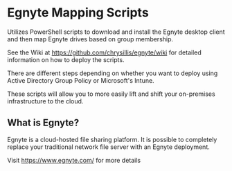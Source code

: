 # Egnyte Mapping Scripts
Utilizes PowerShell scripts to download and install the Egnyte desktop client and then map Egnyte drives based on group membership.

See the Wiki at https://github.com/chrysillis/egnyte/wiki for detailed information on how to deploy the scripts.

There are different steps depending on whether you want to deploy using Active Directory Group Policy or Microsoft's Intune.

These scripts will allow you to more easily lift and shift your on-premises infrastructure to the cloud.

## What is Egnyte?
Egnyte is a cloud-hosted file sharing platform. It is possible to completely replace your traditional network file server with an Egnyte deployment.

Visit https://www.egnyte.com/ for more details
